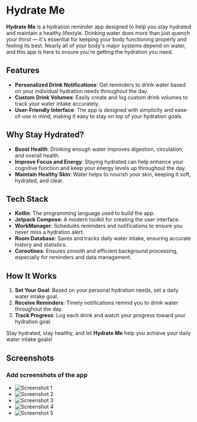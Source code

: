 # Hydrate Me

**Hydrate Me** is a hydration reminder app designed to help you stay hydrated and maintain a healthy lifestyle. Drinking water does more than just quench your thirst — it's essential for keeping your body functioning properly and feeling its best. Nearly all of your body's major systems depend on water, and this app is here to ensure you’re getting the hydration you need.

## Features
- **Personalized Drink Notifications**: Get reminders to drink water based on your individual hydration needs throughout the day.
- **Custom Drink Volumes**: Easily create and log custom drink volumes to track your water intake accurately.
- **User-Friendly Interface**: The app is designed with simplicity and ease-of-use in mind, making it easy to stay on top of your hydration goals.

## Why Stay Hydrated?
- **Boost Health**: Drinking enough water improves digestion, circulation, and overall health.
- **Improve Focus and Energy**: Staying hydrated can help enhance your cognitive function and keep your energy levels up throughout the day.
- **Maintain Healthy Skin**: Water helps to nourish your skin, keeping it soft, hydrated, and clear.

## Tech Stack
- **Kotlin**: The programming language used to build the app.
- **Jetpack Compose**: A modern toolkit for creating the user interface.
- **WorkManager**: Schedules reminders and notifications to ensure you never miss a hydration alert.
- **Room Database**: Saves and tracks daily water intake, ensuring accurate history and statistics.
- **Coroutines**: Ensures smooth and efficient background processing, especially for reminders and data management.

## How It Works
1. **Set Your Goal**: Based on your personal hydration needs, set a daily water intake goal.
2. **Receive Reminders**: Timely notifications remind you to drink water throughout the day.
3. **Track Progress**: Log each drink and watch your progress toward your hydration goal.

Stay hydrated, stay healthy, and let **Hydrate Me** help you achieve your daily water intake goals!

## Screenshots
### Add screenshots of the app
- ![[Screenshot 1](https://github.com/devashishonline/Hydrate-Me/blob/master/Assets/unnamed.webp)](#)
- ![[Screenshot 2](https://github.com/devashishonline/Hydrate-Me/blob/master/Assets/unnamed%20(1).webp)](#)
- ![[Screenshot 3](https://github.com/devashishonline/Hydrate-Me/blob/master/Assets/unnamed%20(2).webp)](#)
- ![[Screenshot 4](https://github.com/devashishonline/Hydrate-Me/blob/master/Assets/unnamed%20(3).webp)](#)
- ![[Screenshot 5](https://github.com/devashishonline/Hydrate-Me/blob/master/Assets/unnamed%20(4).webp)](#)

